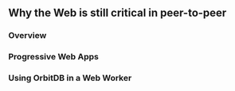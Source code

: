 ## Why the Web is still critical in peer-to-peer

### Overview

### Progressive Web Apps

### Using OrbitDB in a Web Worker

